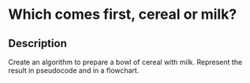 # Which comes first, cereal or milk?
## Description
Create an algorithm to prepare a bowl of cereal with milk. Represent the result in pseudocode and in a flowchart.